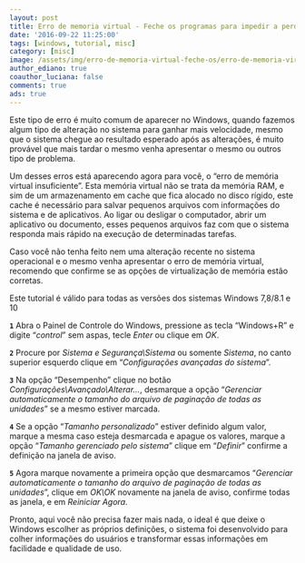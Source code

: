 ```yaml
---
layout: post
title: Erro de memoria virtual - Feche os programas para impedir a perda de informações
date: '2016-09-22 11:25:00'
tags: [windows, tutorial, misc]
category: [misc]
image: /assets/img/erro-de-memoria-virtual-feche-os/erro-de-memoria-virtual-feche-os.jpg
author_ediano: true
coauthor_luciana: false
comments: true
ads: true
---
```


Este tipo de erro é muito comum de aparecer no Windows, quando fazemos algum tipo de alteração no sistema para ganhar mais velocidade, mesmo que o sistema chegue ao resultado esperado após as alterações, é muito provável que mais tardar o mesmo venha apresentar o mesmo ou outros tipo de problema.

Um desses erros está aparecendo agora para você, o “erro de memória virtual insuficiente”. Esta memória virtual não se trata da memória RAM, e sim de um armazenamento em cache que fica alocado no disco rígido, este cache é necessário para salvar pequenos arquivos com informações do sistema e de aplicativos. Ao ligar ou desligar o computador, abrir um aplicativo ou documento, esses pequenos arquivos faz com que o sistema responda mais rápido na execução de determinadas tarefas.

Caso você não tenha feito nem uma alteração recente no sistema operacional e o mesmo venha apresentar o erro de memória virtual, recomendo que confirme se as opções de virtualização de memória estão corretas.

Este tutorial é válido para todas as versões dos sistemas Windows 7,8/8.1 e 10

**`1`** Abra o Painel de Controle do Windows, pressione as tecla  “Windows+R” e digite “*control*” sem aspas, tecle *Enter* ou clique em *OK*.

**`2`** Procure por *Sistema e Segurança\Sistema* ou somente *Sistema*, no canto superior esquerdo clique em “*Configurações avançadas do sistema*”.

**`3`** Na opção “Desempenho” clique no botão *Configurações\Avançado\Alterar...*, desmarque a opção “*Gerenciar automaticamente o tamanho do arquivo de paginação de todas as unidades*” se a mesmo estiver marcada.

**`4`** Se a opção “*Tamanho personalizado*” estiver definido algum valor, marque a mesma caso esteja desmarcada e apague os valores, marque a opção “*Tamanho gerenciado pelo sistema*” clique em “*Definir*” confirme a definição na janela de aviso.

**`5`** Agora marque novamente a primeira opção que desmarcamos “*Gerenciar automaticamente o tamanho do arquivo de paginação de todas as unidades*”, clique em *OK\OK* novamente na janela de aviso, confirme todas as janela, e em *Reiniciar Agora*.

Pronto, aqui você não precisa fazer mais nada, o ideal é que deixe o Windows escolher as próprios definições, o sistema foi desenvolvido para colher informações do usuários e transformar essas informações em facilidade e qualidade de uso.